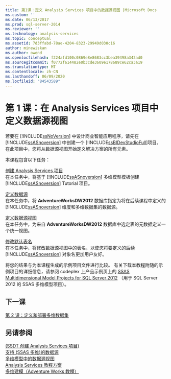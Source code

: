 ```yaml
---
title: 第1课：定义 Analysis Services 项目中的数据源视图 |Microsoft Docs
ms.custom: ''
ms.date: 06/13/2017
ms.prod: sql-server-2014
ms.reviewer: ''
ms.technology: analysis-services
ms.topic: conceptual
ms.assetid: 7d3ffabd-78ae-4204-8323-29949d030c16
author: minewiskan
ms.author: owend
ms.openlocfilehash: f224afd100c0869e8e8683cc3bea39498a342ad0
ms.sourcegitcommit: f0772f614482e0b3cde3609e178689ce62ca3a19
ms.translationtype: MT
ms.contentlocale: zh-CN
ms.lasthandoff: 06/09/2020
ms.locfileid: "84543589"
---
```

# <a name="lesson-1-defining-a-data-source-view-within-an-analysis-services-project"></a>第 1 课：在 Analysis Services 项目中定义数据源视图
  若要在 [!INCLUDE[ssNoVersion](../includes/ssnoversion-md.md)] 中设计商业智能应用程序，请先在 [!INCLUDE[ssASnoversion](../includes/ssasnoversion-md.md)] 中创建一个 [!INCLUDE[ssBIDevStudioFull](../includes/ssbidevstudiofull-md.md)]项目。 在此项目中，您将从数据源视图开始定义解决方案的所有元素。  
  
 本课程包含以下任务：  
  
 [创建 Analysis Services 项目](lesson-1-1-creating-an-analysis-services-project.md)  
 在本任务中，将基于 [!INCLUDE[ssASnoversion](../includes/ssasnoversion-md.md)] 多维模型模板创建 [!INCLUDE[ssASnoversion](../includes/ssasnoversion-md.md)] Tutorial 项目。  
  
 [定义数据源](lesson-1-2-defining-a-data-source.md)  
 在本任务中，将 **AdventureWorksDW2012** 数据库指定为将在后续课程中定义的 [!INCLUDE[ssASnoversion](../includes/ssasnoversion-md.md)] 维度和多维数据集的数据源。  
  
 [定义数据源视图](lesson-1-3-defining-a-data-source-view.md)  
 在本任务中，为来自 **AdventureWorksDW2012** 数据库中选定表的元数据定义一个统一视图。  
  
 [修改默认表名](lesson-1-4-modifying-default-table-names.md)  
 在本任务中，将修改数据源视图中的表名，以使您将要定义的后续 [!INCLUDE[ssASnoversion](../includes/ssasnoversion-md.md)] 对象名更加用户友好。  
  
 将您的结果与为本课程生成的示例项目文件进行比较。 有关下载本教程附随的示例项目的详细信息，请参阅 codeplex 上产品示例页上的 [SSAS Multidimensional Model Projects for SQL Server 2012](https://go.microsoft.com/fwlink/p/?LinkID=221866) （用于 SQL Server 2012 的 SSAS 多维模型项目）。  
  
## <a name="next-lesson"></a>下一课  
 [第 2 课：定义和部署多维数据集](lesson-2-defining-and-deploying-a-cube.md)  
  
## <a name="see-also"></a>另请参阅  
 [&#40;SSDT 创建 Analysis Services 项目&#41;](multidimensional-models/create-an-analysis-services-project-ssdt.md)   
 [支持 &#40;SSAS 多维&#41;的数据源](multidimensional-models/supported-data-sources-ssas-multidimensional.md)   
 [多维模型中的数据源视图](multidimensional-models/data-source-views-in-multidimensional-models.md)   
 [Analysis Services 教程方案](analysis-services-tutorial-scenario.md)   
 [多维建模（Adventure Works 教程）](multidimensional-modeling-adventure-works-tutorial.md)  
  
  
